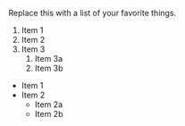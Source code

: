 Replace this with a list of your favorite things.
1. Item 1
2. Item 2
3. Item 3
   1. Item 3a
   2. Item 3b
   
   
* Item 1
* Item 2
  * Item 2a
  * Item 2b
